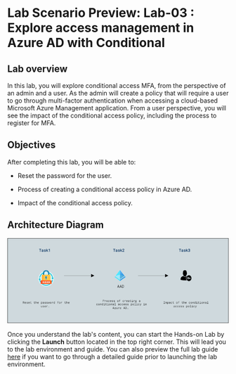 # Lab Scenario Preview: Lab-03 : Explore access management in Azure AD with Conditional

## Lab overview

In this lab, you will explore conditional access MFA, from the perspective of an admin and a user. As the admin will create a policy that will require a user to go through multi-factor authentication when accessing a cloud-based Microsoft Azure Management application. From a user perspective, you will see the impact of the conditional access policy, including the process to register for MFA.


## Objectives

After completing this lab, you will be able to:

- Reset the password for the user.

- Process of creating a conditional access policy in Azure AD.

- Impact of the conditional access policy.

## Architecture Diagram

 ![](../Images/preview03.png)

Once you understand the lab's content, you can start the Hands-on Lab by clicking the **Launch** button located in the top right corner. This will lead you to the lab environment and guide. You can also preview the full lab guide [here](https://experience.cloudlabs.ai/#/labguidepreview/fcb8bece-08ef-48f6-bf70-e41aa00227e2) if you want to go through a detailed guide prior to launching the lab environment. 

